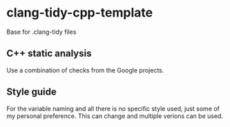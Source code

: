 # clang-tidy-cpp-template
Base for .clang-tidy files

## C++ static analysis
Use a combination of checks from the Google projects.

## Style guide
For the variable naming and all there is no specific style used, just some of my personal preference.
This can change and multiple verions can be used.
